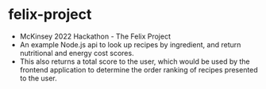 # felix-project
- McKinsey 2022 Hackathon - The Felix Project
- An example Node.js api to look up recipes by ingredient, and return nutritional and energy cost scores. 
- This also returns a total score to the user, which would be used by the frontend application to determine the order ranking of recipes presented to the user.
